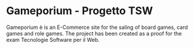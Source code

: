 # Gameporium - Progetto TSW
Gameporium è is an E-Commerce site for the saling of board games, card games and role games.
The project has been created as a proof for the exam Tecnologie Software per il Web.

